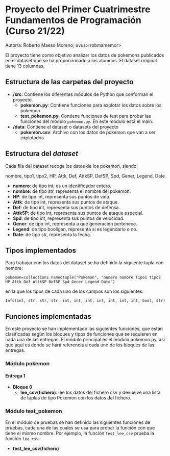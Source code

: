 # Proyecto del Primer Cuatrimestre Fundamentos de Programación (Curso  21/22)
Autor/a: Roberto Maeso Moreno;   uvus:&lt;robmamemor&gt;


El proyecto tiene como objetivo analizar los datos de pokemons publicados en el dataset que se ha proporcionado a los alumnos. El dataset original tiene 13 columnas.


## Estructura de las carpetas del proyecto

* **/src**: Contiene los diferentes módulos de Python que conforman el proyecto.
    * **pokemon.py**: Contiene funciones para explotar los datos sobre los pokemon.
    * **test_pokemon.py**: Contiene funciones de test para probar las funciones del módulo `pokemon.py`. En este módulo está el main. 
* **/data**: Contiene el dataset o datasets del proyecto
    * **pokemon.csv**: Archivo con los datos de pokemon que van a ser explotados.
        
## Estructura del *dataset*

Cada fila del dataset recoge los datos de los pokemon, siendo:

nombre, tipo1, tipo2, HP, Attk, Def, AttkSP, DefSP, Spd, Gener, Legend, Date

* **numero**: de tipo int, es un identificador entero.
* **nombre**: de tipo str, representa el nombre del pokemon.
* **HP**: de tipo int, representa sus puntos de vida.
* **Attk**: de tipo int, representa sus puntos de ataque.
* **Def**: de tipo int, representa sus puntos de defensa.
* **AttkSP**: de tipo int, representa sus puntos de ataque especial.
* **Spd**: de tipo int, representa sus puntos de velocidad.
* **Gener**: de tipo int, representa a qué generación pertenece.
* **Legend**: de tipo booligan, representa si es legendario o no.
* **Date**: de tipo str, representa la fecha.

## Tipos implementados

Para trabajar con los datos del dataset se ha definido la siguiente tupla con nombre:

`pokemon=collections.namedtuple("Pokemon", "numero nombre tipo1 tipo2 HP Attk Def AttkSP DefSP Spd Gener Legend Date")`

en la que los tipos de cada uno de los campos son los siguientes:

`Info(int, str, str, str, int, int, int, int, int, int, int, bool, str)`

## Funciones implementadas
En este proyecto se han implementado las siguientes funciones, que están clasificadas según los bloques y tipos de funciones que se requieren en cada una de las entregas.
El módulo principal es el módulo pokemon.py, así que aquí es donde se hará referencia a cada uno de los bloques de las entregas.
### Módulo pokemon

#### Entrega 1

* **Bloque 0**  
  * **lee_csv(fichero)**: lee los datos del fichero csv y devuelve una lista de tuplas de tipo Pokemon con los datos del fichero.

### Módulo test_pokemon
En el módulo de pruebas se han definido las siguientes funciones de pruebas, cada una de las cuales se usa para probar la función con que tiene el mismo nombre. Por ejemplo, la función `test_lee_csv` prueba la función `lee_csv`.

* **test_lee_csv(fichero)**
